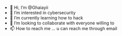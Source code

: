 - 👋 Hi, I’m @Ghaiayii
- 👀 I’m interested in cybersecurity 
- 🌱 I’m currently learning how to hack 
- 💞️ I’m looking to collaborate with everyone willing to 
- 📫 How to reach me ... u can reach me through email 

<!---
Ghaiayii/Ghaiayii is a ✨ special ✨ repository because its `README.md` (this file) appears on your GitHub profile.
You can click the Preview link to take a look at your changes.
--->
